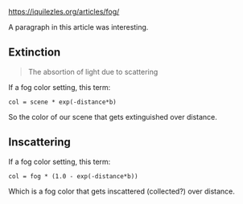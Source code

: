 https://iquilezles.org/articles/fog/

A paragraph in this article was interesting.

## Extinction

> The absortion of light due to scattering 

If a fog color setting, this term:

`col = scene * exp(-distance*b)`

So the color of our scene that gets extinguished over distance.

## Inscattering


If a fog color setting, this term:

`col = fog * (1.0 - exp(-distance*b))`

Which is a fog color that gets inscattered (collected?) over distance.
